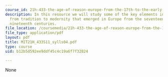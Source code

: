 ```yaml
---
course_id: 21h-433-the-age-of-reason-europe-from-the-17th-to-the-early-19th-centuries-spring-2011
description: In this resource we will study some of the key elements in the transition
  from tradition to modernity that emerged in Europe from the seventeenth to the early
  nineteenth centuries.
file_location: /coursemedia/21h-433-the-age-of-reason-europe-from-the-17th-to-the-early-19th-centuries-spring-2011/b12b5d592ee9ddf45c4c19a6f7f32824_MIT21H_433S11_sylls04.pdf
file_type: application/pdf
layout: pdf
title: MIT21H_433S11_sylls04.pdf
type: course
uid: b12b5d592ee9ddf45c4c19a6f7f32824

---
```

None